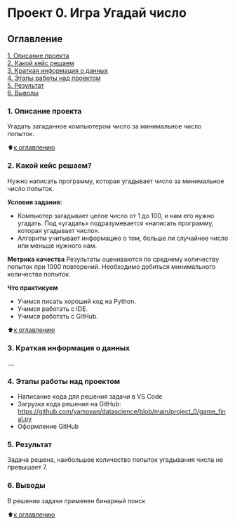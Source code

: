 # Проект 0. Игра Угадай число

## Оглавление
[1. Описание проекта](https://github.com/yamovan/datascience/blob/main/project_0/README.md#Описание-проекта)  
[2. Какой кейс решаем](https://github.com/yamovan/datascience/blob/main/project_0/README.md#Какой-кейс-решаем)  
[3. Краткая информация о данных](https://github.com/yamovan/datascience/blob/main/project_0/README.md#Краткая-информация-о-данных)  
[4. Этапы работы над проектом](https://github.com/yamovan/datascience/blob/main/project_0/README.md#Этапы-работы-над-проектом)  
[5. Результат](https://github.com/yamovan/datascience/blob/main/project_0/README.md#Результат)  
[6. Выводы](https://github.com/yamovan/datascience/blob/main/project_0/README.md#Выводы)

### 1. Описание проекта
Угадать загаданное компьютером число за минимальное число попыток.  

:arrow_up:[к оглавлению](https://github.com/yamovan/datascience/blob/main/project_0/README.md#Оглавление)  

### 2. Какой кейс решаем?
Нужно написать программу, которая угадывает число за минимальное число попыток.

**Условия задания:**
- Компьютер загадывает целое число от 1 до 100, и нам его нужно угадать. Под «угадать» подразумевается «написать программу, которая угадывает число».
- Алгоритм учитывает информацию о том, больше ли случайное число или меньше нужного нам.

**Метрика качества**
Результаты оцениваются по среднему количеству попыток при 1000 повторений. Необходимо добиться минимального количества попыток.

**Что практикуем**
- Учимся писать хороший код на Python.
- Учимся работать с IDE.
- Учимся работать с GitHub.  

:arrow_up:[к оглавлению](https://github.com/yamovan/datascience/blob/main/project_0/README.md#Оглавление)


### 3. Краткая информация о данных
....

### 4. Этапы работы над проектом
- Написание кода для решения задачи в VS Code
- Загрузка кода решения на GitHub: https://github.com/yamovan/datascience/blob/main/project_0/game_final.py
- Оформление GitHub

### 5. Результат
Задача решена, наибольшее количество попыток угадывания числа не превышает 7.

### 6. Выводы
В решении задачи применен бинарный поиск


:arrow_up:[к оглавлению](https://github.com/yamovan/datascience/blob/main/project_0/README.md#Оглавление)
